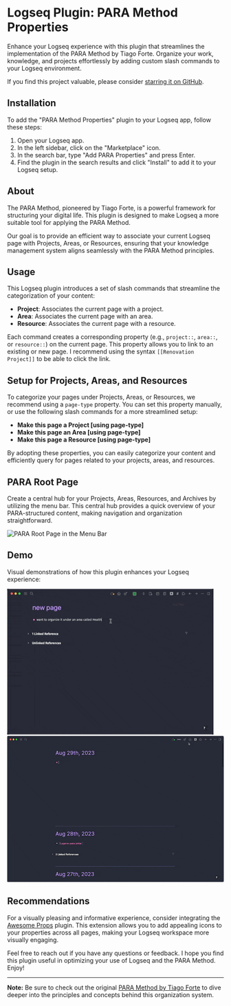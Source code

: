 # Logseq Plugin: PARA Method Properties

Enhance your Logseq experience with this plugin that streamlines the implementation of the PARA Method by Tiago Forte. Organize your work, knowledge, and projects effortlessly by adding custom slash commands to your Logseq environment. 

If you find this project valuable, please consider [starring it on GitHub](https://github.com/georgeguimaraes/logseq-plugin-add-PARA-properties).

## Installation

To add the "PARA Method Properties" plugin to your Logseq app, follow these steps:

1. Open your Logseq app.
2. In the left sidebar, click on the "Marketplace" icon.
3. In the search bar, type "Add PARA Properties" and press Enter.
4. Find the plugin in the search results and click "Install" to add it to your Logseq setup.

## About

The PARA Method, pioneered by Tiago Forte, is a powerful framework for structuring your digital life. This plugin is designed to make Logseq a more suitable tool for applying the PARA Method.

Our goal is to provide an efficient way to associate your current Logseq page with Projects, Areas, or Resources, ensuring that your knowledge management system aligns seamlessly with the PARA Method principles.

## Usage

This Logseq plugin introduces a set of slash commands that streamline the categorization of your content:

- **Project**: Associates the current page with a project.
- **Area**: Associates the current page with an area.
- **Resource**: Associates the current page with a resource.

Each command creates a corresponding property (e.g., `project::`, `area::`, or `resource::`) on the current page. This property allows you to link to an existing or new page. I recommend using the syntax `[[Renovation Project]]` to be able to click the link.

## Setup for Projects, Areas, and Resources

To categorize your pages under Projects, Areas, or Resources, we recommend using a `page-type` property. You can set this property manually, or use the following slash commands for a more streamlined setup:

- **Make this page a Project [using page-type]**
- **Make this page an Area [using page-type]**
- **Make this page a Resource [using page-type]**

By adopting these properties, you can easily categorize your content and efficiently query for pages related to your projects, areas, and resources.

## PARA Root Page

Create a central hub for your Projects, Areas, Resources, and Archives by utilizing the menu bar. This central hub provides a quick overview of your PARA-structured content, making navigation and organization straightforward.

![PARA Root Page in the Menu Bar](menu-bar-para-root-page.png)

## Demo

Visual demonstrations of how this plugin enhances your Logseq experience:

![demo 1](./demo/demo1.gif)
![demo 2](./demo/demo2.gif)

## Recommendations

For a visually pleasing and informative experience, consider integrating the [Awesome Props](https://github.com/yoyurec/logseq-awesome-props) plugin. This extension allows you to add appealing icons to your properties across all pages, making your Logseq workspace more visually engaging.

Feel free to reach out if you have any questions or feedback. I hope you find this plugin useful in optimizing your use of Logseq and the PARA Method. Enjoy!

---

**Note:** Be sure to check out the original [PARA Method by Tiago Forte](https://www.tiagoforte.com/para) to dive deeper into the principles and concepts behind this organization system.
